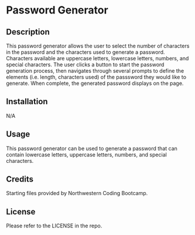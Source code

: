 # Password Generator

## Description
This password generator allows the user to select the number of characters in the password and the characters used to generate a password. Characters available are uppercase letters, lowercase letters, numbers, and special characters. The user clicks a button to start the password generation process, then navigates through several prompts to define the elements (i.e. length, characters used) of the passsword they would like to generate. When complete, the generated password displays on the page. 

## Installation
N/A

## Usage
This password generator can be used to generate a password that can contain lowercase letters, uppercase letters, numbers, and special characters. 

## Credits
Starting files provided by Northwestern Coding Bootcamp. 

## License
Please refer to the LICENSE in the repo.